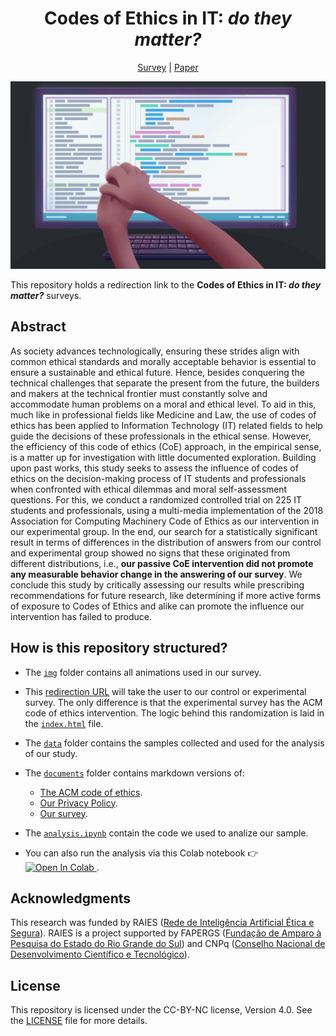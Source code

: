 <div align="center">

# Codes of Ethics in IT: _do they matter?_

[Survey](https://nkluge-correa.github.io/codes-of-ethics/) | [Paper](https://github.com/Nkluge-correa/codes-of-ethics)

<img src="./img/Dilemma-00.gif" alt="An animation of a hand stretching another in front of a computer monitor." height="300">

</div>

This repository holds a redirection link to the **Codes of Ethics in IT: _do they matter?_** surveys.

## Abstract

As society advances technologically, ensuring these strides align with common ethical standards and morally acceptable behavior is essential to ensure a sustainable and ethical future. Hence, besides conquering the technical challenges that separate the present from the future, the builders and makers at the technical frontier must constantly solve and accommodate human problems on a moral and ethical level. To aid in this, much like in professional fields like Medicine and Law, the use of codes of ethics has been applied to Information Technology (IT) related fields to help guide the decisions of these professionals in the ethical sense. However, the efficiency of this code of ethics (CoE) approach, in the empirical sense, is a matter up for investigation with little documented exploration. Building upon past works, this study seeks to assess the influence of codes of ethics on the decision-making process of IT students and professionals when confronted with ethical dilemmas and moral self-assessment questions. For this, we conduct a randomized controlled trial on 225 IT students and professionals, using a multi-media implementation of the 2018 Association for Computing Machinery Code of Ethics as our intervention in our experimental group. In the end, our search for a statistically significant result in terms of differences in the distribution of answers from our control and experimental group showed no signs that these originated from different distributions, i.e., **our passive CoE intervention did not promote any measurable behavior change in the answering of our survey**. We conclude this study by critically assessing our results while prescribing recommendations for future research, like determining if more active forms of exposure to Codes of Ethics and alike can promote the influence our intervention has failed to produce.

## How is this repository structured?

- The [`img`](./img) folder contains all animations used in our survey.

- This [redirection URL](https://nkluge-correa.github.io/codes-of-ethics/) will take the user to our control or experimental survey. The only difference is that the experimental survey has the ACM code of ethics intervention. The logic behind this randomization is laid in the [`index.html`](./index.html) file.

- The [`data`](./data) folder contains the samples collected and used for the analysis of our study.

- The [`documents`](./documents) folder contains markdown versions of:
  - [The ACM code of ethics](./documents/acm-code-of-ethics.md).
  - [Our Privacy Policy](./documents/privacy-policy.md).
  - [Our survey](./documents/survey.md).

- The [`analysis.ipynb`](./analysis.ipynb) contain the code we used to analize our sample.
- You can also run the analysis via this Colab notebook 👉 <a href="https://colab.research.google.com/drive/1OcMBVrCDxPgEv_tNUTrg7rKePYS6uPs7" target="_blank"> <img src="https://colab.research.google.com/assets/colab-badge.svg" alt="Open In Colab"> </a>.

## Acknowledgments

This research was funded by RAIES ([Rede de Inteligência Artificial Ética e Segura](https://www.raies.org/)). RAIES is a project supported by FAPERGS ([Fundação de Amparo à Pesquisa do Estado do Rio Grande do Sul](https://fapergs.rs.gov.br/inicial)) and CNPq ([Conselho Nacional de Desenvolvimento Científico e Tecnológico](https://www.gov.br/cnpq/)).

## License

This repository is licensed under the CC-BY-NC license, Version 4.0. See the [LICENSE](LICENSE) file for more details.
